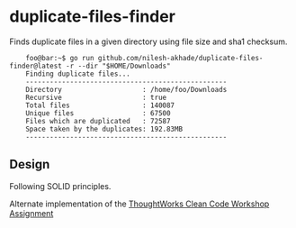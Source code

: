# duplicate-files-finder

Finds duplicate files in a given directory using file size and sha1 checksum.

```console
    foo@bar:~$ go run github.com/nilesh-akhade/duplicate-files-finder@latest -r --dir "$HOME/Downloads"
    Finding duplicate files...
    --------------------------------------------------
    Directory                    : /home/foo/Downloads
    Recursive                    : true
    Total files                  : 140087
    Unique files                 : 67500
    Files which are duplicated   : 72587
    Space taken by the duplicates: 192.83MB
    --------------------------------------------------
```

## Design

Following SOLID principles.

Alternate implementation of the [ThoughtWorks Clean Code Workshop Assignment](https://github.com/nilesh-akhade/clean-code-workshop)
